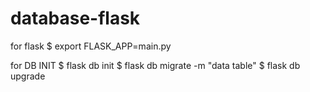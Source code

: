 # database-flask

for flask
$ export FLASK_APP=main.py

for DB INIT
$ flask db init
$ flask db migrate -m "data table"
$ flask db upgrade


